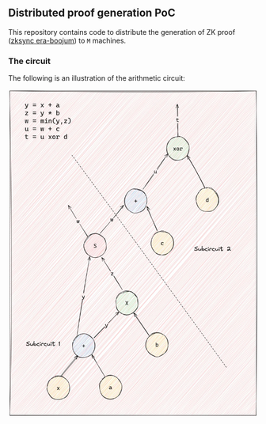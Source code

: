 ## Distributed proof generation PoC

This repository contains code to distribute the generation of ZK proof ([zksync era-boojum](https://github.com/matter-labs/era-boojum)) to `M` machines.

### The circuit

The following is an illustration of the arithmetic circuit:

<img src="circuit.jpeg">